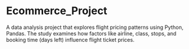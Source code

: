 # Ecommerce_Project
A data analysis project that explores flight pricing patterns using Python, Pandas. The study examines how factors like airline, class, stops, and booking time (days left) influence flight ticket prices.

